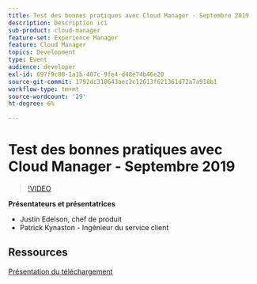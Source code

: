 ```yaml
---
title: Test des bonnes pratiques avec Cloud Manager - Septembre 2019
description: Description ici
sub-product: cloud-manager
feature-set: Experience Manager
feature: Cloud Manager
topics: Development
type: Event
audience: developer
exl-id: 697f9c88-1a1b-407c-9fe4-d48e74b46e20
source-git-commit: 1792dc318643aec2c12613f621361d72a7a918b1
workflow-type: tm+mt
source-wordcount: '29'
ht-degree: 6%

---
```


# Test des bonnes pratiques avec Cloud Manager - Septembre 2019

>[!VIDEO](https://video.tv.adobe.com/v/329028/?quality=9&learn=on)

**Présentateurs et présentatrices**

* Justin Edelson, chef de produit
* Patrick Kynaston - Ingénieur du service client

## Ressources

[Présentation du téléchargement](./assets/CloudManagerWebinarSeptember2019.pdf)

